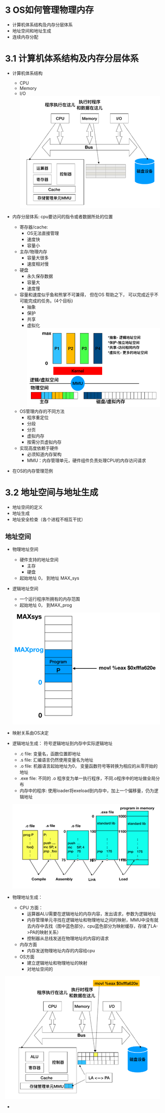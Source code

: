 # 3 OS如何管理物理内存
+ 计算机体系结构及内存分层体系
+ 地址空间和地址生成
+ 连续内存分配

# 3.1 计算机体系结构及内存分层体系
+ 计算机体系结构
  - CPU
  - Memory
  - I/O
  ![](../Resources/3-hardware.png)
+ 内存分层体系: cpu要访问的指令或者数据所处的位置
  - 寄存器/cache: 
    + OS无法直接管理
    + 速度快
    + 容量小
  - 主存/物理内存
    + 容量大很多
    + 速度相对慢
  - 硬盘
    + 永久保存数据
    + 容量大
    + 速度慢
  - 容量和速度似乎鱼和熊掌不可兼得， 但在OS 帮助之下， 可以完成近乎不可能完成的任务。(4个目标)
    + 抽象
    + 保护
    + 共享
    + 虚拟化
    ![](../Resources/3-osmemory.png)
  - OS管理内存的不同方法
    + 程序重定位
    + 分段
    + 分页
    + 虚拟内存
    + 按需分页虚拟内存
  - 实现高度依赖于硬件
    + 必须知道内存架构
    + MMU：内存管理单元，硬件组件负责处理CPU的内存访问请求

+ 在OS的内存管理范例

# 3.2 地址空间与地址生成
+ 地址空间的定义
+ 地址生成
+ 地址安全检查（各个进程不相互干扰）
## 地址空间
+ 物理地址空间
  - 硬件支持的地址空间
    + 主存
    + 硬盘
  - 起始地址 0， 到地址 MAX_sys
+ 逻辑地址空间
  - 一个运行程序所拥有的内存范围
  - 起始地址 0， 到MAX_prog
  
  ![](../Resources/3-addressspace.png)
+ 映射关系由OS决定  
+ 逻辑地址生成： 符号逻辑地址到内存中实际逻辑地址
  - .c file: 变量名，函数位置即地址
  - .s file: 汇编语言仍然使用变量名为地址
  - .o file: 机器语言起始地址为0， 变量函数符号等转换为相应的从零开始的地址
  - .exe file: 不同的 .o 程序变为单一执行程序，不同.o程序中的地址做全局分布
  - 内存中的程序: 使用loader将exeload到内存中，加上一个偏移量，仍为逻辑地址
 
  ![](../Resources/3-logicaddressgeneration.png)
+ 物理地址生成：
  - CPU 方面：
    + 运算器ALU需要在逻辑地址的内存内容，发出请求，参数为逻辑地址
    + 内存管理单元寻找在逻辑地址和物理地址之间的映射，MMU中没有就去内存中去找（图中蓝色部分，cpu蓝色部分为映射缓存，存储了LA->PA的映射关系）
    + 控制器从总线发送在物理地址的内容的请求
  - 内存方面
    + 内存发送物理地址内存的内容给cpu
  - OS方面
    + 建立逻辑地址和物理地址的映射
    + 对地址空间的
    

![](../Resources/3-physicaladdressgeneration.png)

+ 
